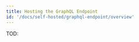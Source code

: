 ```yaml
---
title: Hosting the GraphQL Endpoint
id: '/docs/self-hosted/graphql-endpoint/overview'
---
```


TOD:

